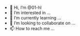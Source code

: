 - 👋 Hi, I’m @01-hl
- 👀 I’m interested in ...
- 🌱 I’m currently learning ...
- 💞️ I’m looking to collaborate on ...
- 📫 How to reach me ...

<!---
01-hl/01-hl is a ✨ special ✨ repository because its `README.md` (this file) appears on your GitHub profile.
You can click the Preview link to take a look at your changes.
---> 
